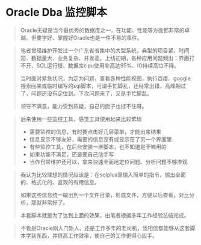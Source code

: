 # <a name='preface'> Oracle Dba 监控脚本</a>

>Oracle无疑是当今最优秀的数据库之一，在功能、性能等方面都非常的卓越。但要学好、掌握好Oracle也是一件不易的事件。

>笔者曾经维护开发过一个广东省省集中的大型系统，典型的项目紧、时间短、数据量大、业务复杂、并发高。上线初期，各种应用问题频出：界面打不开、SQL运行慢、数据库c pu使用率高达95%、IO持续高位不降。
>
>当时面对紧急状况，为定为问题，查看各种性能视图，执行百度、google 搜索回来或临时编写的sql脚本，可谓手忙脚乱，还经常出错，高峰期过了，问题还没有定位到。下次问题来了，又是手忙脚乱。
>
>领导不满意，能力受到质疑，自己的面子也挂不住呀。

> 后来使用一些监控工具，感觉工具使用起来比较繁琐
>
> * 需要监控的信息，有时要点击好几层菜单，才能出来结果
> * 信息显示不够友好，需要的信息没有或显示在了另一个界面里
> * 有些监控工具，在后台安装一堆脚本，也不知道是干嘛用的
> * 如果功能不满足，还是要自己动手写
> * 当作日常维护还可以，拿来快速全面地定位问题、分析问题不够直观

> 我认为比较理想的情况应该是：在sqlplus里输入简单的指令，输出全面的、格式化的、直观的有用信息。
>
> 如果这些信息统一输出到一个文件目录，形成文件，方便以后查看，对比分析，那就非常好了。
>
> 本套脚本就是为了达到上面的效果，由笔者根据多年工作经验总结完成。

> 不管是Oracle刚入门新人、还是工作多年的老司机，我相信都能够从这套脚本学到东西，并提高工作效率，使自己的工作更得心应手。
